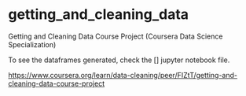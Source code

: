 # getting_and_cleaning_data
Getting and Cleaning Data Course Project (Coursera Data Science Specialization)

To see the dataframes generated, check the [] jupyter notebook file.

https://www.coursera.org/learn/data-cleaning/peer/FIZtT/getting-and-cleaning-data-course-project
